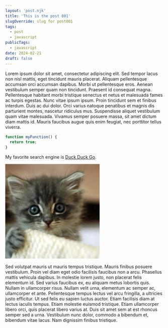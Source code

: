 ```yaml
---
layout: 'post.njk'
title: 'This is the post 001'
slugOverride: slug for post001
tags: 
  - post
  - javascript
publicTags: 
  - javascript
date: 2024-02-21
draft: false
---
```


Lorem ipsum dolor sit amet, consectetur adipiscing elit. Sed tempor lacus non nisl mattis, eget tincidunt mauris placerat. Aliquam pellentesque accumsan orci accumsan dapibus. Morbi ut pellentesque eros. Aenean vestibulum semper quam non tincidunt. Praesent id consequat magna. Pellentesque habitant morbi tristique senectus et netus et malesuada fames ac turpis egestas. Nunc vitae ipsum ipsum. Proin tincidunt sem et finibus interdum. Duis ac dui dolor. Orci varius natoque penatibus et magnis dis parturient montes, nascetur ridiculus mus. Suspendisse aliquet vestibulum quam vitae malesuada. Vivamus semper posuere massa, sit amet dictum diam mattis id. Mauris faucibus augue quis enim feugiat, nec porttitor tellus viverra.

```js
function myFunction() {
  return true;
}
```

My favorite search engine is [Duck Duck Go](https://duckduckgo.com).

![Kitty Kitty 001](./post001-image.jpeg "Kitty You!")

Sed volutpat mauris ut mauris tempus tristique. Mauris finibus posuere vestibulum. Proin vel diam eget odio facilisis faucibus non a arcu. Phasellus mattis vehicula dapibus. In molestie lorem justo, non placerat felis elementum id. Sed varius faucibus ex, eu aliquam metus lobortis quis. Nullam in ullamcorper risus. Nullam velit urna, elementum ac semper ac, ullamcorper et ante. Pellentesque tempus lectus vel arcu fringilla, a ultricies justo efficitur. Ut sed felis eu sapien luctus auctor. Etiam facilisis diam at lectus iaculis tempus. Etiam molestie euismod tristique. Etiam ullamcorper libero orci, quis placerat libero varius at. Duis sit amet sem at est rhoncus semper sed a urna. Vestibulum nunc dolor, commodo a bibendum et, bibendum vitae lacus. Nam dignissim finibus tristique.